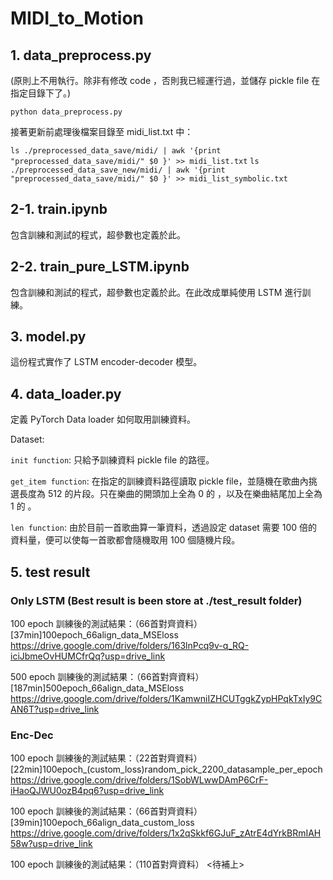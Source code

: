 # MIDI_to_Motion

## 1. data_preprocess.py
(原則上不用執行。除非有修改 code ，否則我已經運行過，並儲存 pickle file 在指定目錄下了。)

`python data_preprocess.py`

接著更新前處理後檔案目錄至 midi_list.txt 中：

`ls ./preprocessed_data_save/midi/ | awk '{print "preprocessed_data_save/midi/" $0 }' >> midi_list.txt`
`ls ./preprocessed_data_save_new/midi/ | awk '{print "preprocessed_data_save/midi/" $0 }' >> midi_list_symbolic.txt`
## 2-1. train.ipynb
包含訓練和測試的程式，超參數也定義於此。

## 2-2. train_pure_LSTM.ipynb
包含訓練和測試的程式，超參數也定義於此。在此改成單純使用 LSTM 進行訓練。

## 3. model.py
這份程式實作了 LSTM encoder-decoder 模型。

## 4. data_loader.py
定義 PyTorch Data loader 如何取用訓練資料。

Dataset:

`init function`: 只給予訓練資料 pickle file 的路徑。

`get_item function`: 在指定的訓練資料路徑讀取 pickle file，並隨機在歌曲內挑選長度為 512 的片段。只在樂曲的開頭加上全為 0 的 <start-of-token>，以及在樂曲結尾加上全為 1 的 <end-of-token> 。
  
`len function`: 由於目前一首歌曲算一筆資料，透過設定 dataset 需要 100 倍的資料量，便可以使每一首歌都會隨機取用 100 個隨機片段。

## 5. test result

### Only LSTM (Best result is been store at ./test_result folder)
100 epoch 訓練後的測試結果：（66首對齊資料）
[37min]100epoch_66align_data_MSEloss
https://drive.google.com/drive/folders/163lnPcq9v-q_RQ-iciJbmeOvHUMCfrQq?usp=drive_link

500 epoch 訓練後的測試結果：（66首對齊資料）
[187min]500epoch_66align_data_MSEloss
https://drive.google.com/drive/folders/1KamwniIZHCUTggkZypHPqkTxIy9CAN6T?usp=drive_link

### Enc-Dec
100 epoch 訓練後的測試結果：（22首對齊資料）
[22min]100epoch_(custom_loss)random_pick_2200_datasample_per_epoch
https://drive.google.com/drive/folders/1SobWLwwDAmP6CrF-iHaoQJWU0ozB4pq6?usp=drive_link

100 epoch 訓練後的測試結果：（66首對齊資料）
[39min]100epoch_66align_data_custom_loss
https://drive.google.com/drive/folders/1x2qSkkf6GJuF_zAtrE4dYrkBRmIAH58w?usp=drive_link

100 epoch 訓練後的測試結果：（110首對齊資料）
<待補上>
